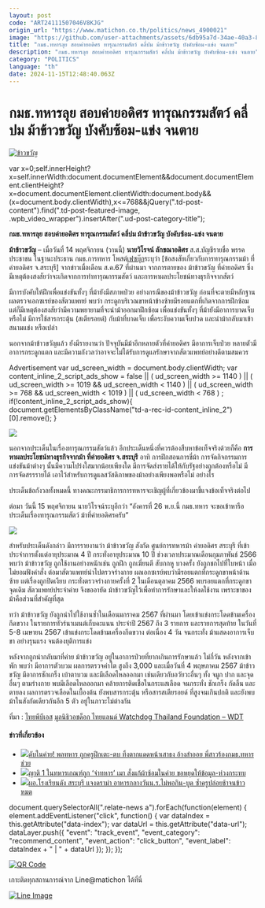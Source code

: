 ```yaml
---
layout: post
code: "ART24111507046V8KJG"
origin_url: "https://www.matichon.co.th/politics/news_4900021"
image: "https://github.com/user-attachments/assets/6db95a7d-34ae-40a3-84f9-51258c8e24ce"
title: "กมธ.ทหารลุย สอบค่ายอดิศร ทารุณกรรมสัตว์ คลี่ปม ม้าข้าวขวัญ บังคับซ้อม-แข่ง จนตาย"
description: "กมธ.ทหารลุย สอบค่ายอดิศร ทารุณกรรมสัตว์ คลี่ปม ม้าข้าวขวัญ บังคับซ้อม-แข่ง จนตาย"
category: "POLITICS"
language: "th"
date: 2024-11-15T12:48:40.063Z
---
```


# กมธ.ทหารลุย สอบค่ายอดิศร ทารุณกรรมสัตว์ คลี่ปม ม้าข้าวขวัญ บังคับซ้อม-แข่ง จนตาย

[![](https://www.matichon.co.th/wp-content/uploads/2024/11/ข้าวขวัญ.jpg "ข้าวขวัญ")](https://www.matichon.co.th/wp-content/uploads/2024/11/ข้าวขวัญ.jpg)

var x=0;self.innerHeight?x=self.innerWidth:document.documentElement&&document.documentElement.clientHeight?x=document.documentElement.clientWidth:document.body&&(x=document.body.clientWidth),x<=768&&jQuery(".td-post-content").find(".td-post-featured-image, .wpb\_video\_wrapper").insertAfter(".ud-post-category-title");

**กมธ.ทหารลุย สอบค่ายอดิศร ทารุณกรรมสัตว์ คลี่ปม ม้าข้าวขวัญ บังคับซ้อม-แข่ง จนตาย**

**ม้าข้าวขวัญ** – เมื่อวันที่ 14 พฤศจิกายน (วานนี้) **นายวิโรจน์ ลักขณาอดิศร** ส.ส.บัญชีรายชื่อ พรรคประชาชน ในฐานะประธาน กมธ.การทหาร โพสต์[เฟซบุ๊ก](https://www.facebook.com/wirojlak/posts/pfbid0sSsWMdTAGMx1GFWigBTcszy3Diwb3MnEY65p7ErzNVF5bBzxgwmwXdxeZT9h4c4Ul)ระบุว่า \[ข้อสงสัยเกี่ยวกับการทารุณกรรมม้า ที่ค่ายอดิศร จ.สระบุรี\] จากข่าวเมื่อเดือน ส.ค.67 ที่ผ่านมา จากการตายของ ม้าข้าวขวัญ ที่ค่ายอดิศร ซึ่งมีเหตุต้องสงสัยว่าจะเกิดจากการทำทารุณกรรมสัตว์ และการหาผลประโยชน์ทางธุรกิจจากสัตว์

มีการบังคับให้ฝึกเพื่อแข่งขันทั้งๆ ที่ม้ายังมีสภาพป่วย อย่างกรณีของม้าข้าวขวัญ ก่อนที่จะตายมีหลักฐานผลตรวจเอกซเรย์ของสัตวแพทย์ พบว่า กระดูกบริเวณขาหน้าข้างซ้ายมีรอยแตกที่เกิดจากการฝึกซ้อม แต่ก็มีเหตุต้องสงสัยว่ามีความพยายามที่จะนำม้าออกมาฝึกซ้อม เพื่อแข่งขันทั้งๆ ที่ม้ายังมีอาการบาดเจ็บ หรือไม่ มีการใช้สารกระตุ้น (สเตียรอยด์) กับม้าที่บาดเจ็บ เพื่อระงับความเจ็บปวด และนำม้ากลับมาเข้าสนามแข่ง หรือเปล่า

นอกจากม้าข้าวขวัญแล้ว ยังมีรายงานว่า ปัจจุบันมีม้าอีกหลายตัวที่ค่ายอดิศร มีอาการเจ็บป่วย หลายตัวมีอาการกระดูกแตก และมีความกังวลว่าอาจจะไม่ได้รับการดูแลรักษาจากสัตวแพทย์อย่างดีตามสมควร

Advertisement var ud\_screen\_width = document.body.clientWidth; var content\_inline\_2\_script\_ads\_show = false || ( ud\_screen\_width >= 1140 ) || ( ud\_screen\_width >= 1019 && ud\_screen\_width < 1140 ) || ( ud\_screen\_width >= 768 && ud\_screen\_width < 1019 ) || ( ud\_screen\_width < 768 ) ; if(!content\_inline\_2\_script\_ads\_show){ document.getElementsByClassName("td-a-rec-id-content\_inline\_2")\[0\].remove(); }

![](https://www.matichon.co.th/wp-content/uploads/2024/11/ม้าข้าวขวัญ.jpg)

นอกจากประเด็นในเรื่องทารุณกรรมสัตว์แล้ว อีกประเด็นหนึ่งที่ควรต้องสืบหาข้อเท็จจริงด้วยก็คือ **การหาผลประโยชน์ทางธุรกิจจากม้า ที่ค่ายอดิศร จ.สระบุรี** อาทิ การฝึกสอนการขี่ม้า การจัดกิจกรรมการแข่งขันม้าต่างๆ นั้นมีความโปร่งใสมากน้อยเพียงใด มีการจัดส่งรายได้ให้กับรัฐอย่างถูกต้องหรือไม่ มีการจัดสรรรายได้ เอาไว้สำหรับการดูแลสวัสดิภาพของม้าอย่างเพียงพอหรือไม่ อย่างไร

ประเด็นข้อกังวลทั้งหมดนี้ ทางคณะกรรมาธิการการทหารจะเชิญผู้ที่เกี่ยวข้องมาชี้แจงข้อเท็จจริงต่อไป

ต่อมา วันนี้ 15 พฤศจิกายน นายวิโรจน์ระบุอีกว่า “อังคารที่ 26 พ.ย.นี้ กมธ.ทหาร จะขอเข้าหารือประเด็นเรื่องทารุณกรรมสัตว์ ม้าที่ค่ายอดิศรครับ”

![](https://www.matichon.co.th/wp-content/uploads/2024/11/1731651830223.jpg)

สำหรับประเด็นดังกล่าว มีการรายงานว่า ม้าข้าวขวัญ สังกัด ศูนย์การทหารม้า ค่ายอดิศร สระบุรี ที่เข้าประจำการตั้งแต่อายุประมาณ 4 ปี กระทั่งอายุประมาณ 10 ปี ช่วงเวลาประมาณเดือนกุมภาพันธ์ 2566 พบว่า ม้าข้าวขวัญ ถูกใช้งานอย่างหนักเช่น ถูกฝึก ถูกเฆี่ยนตี สับกกหู บางครั้ง ยังถูกชกไปที่ใบหน้า เมื่อไม่ยอมฟังคำสั่ง ต่อมาสัตวแพทย์นำไปตรวจร่างกาย ผลเอกซเรย์พบว่ามีรอยแตกที่กระดูกขาหน้าด้านซ้าย แต่เรื่องถูกปิดเงียบ กระทั่งตรวจร่างกายครั้งที่ 2 ในเดือนตุลาคม 2566 พบรอยแตกที่กระดูกขาจุดเดิม สัตวแพทย์ประจำค่าย จึงขออายัด ม้าข้าวขวัญไว้เพื่อทำการรักษาและให้งดใช้งาน เพราะขาของม้าคือส่วนที่สำคัญที่สุด

ทว่า ม้าข้าวขวัญ ยังถูกนำไปใช้งานซ้ำในเดือนมกราคม 2567 ที่ผ่านมา โดยเข้าแข่งกระโดดข้ามเครื่องกีดขวาง ในรายการทัวร์นาเมนต์เก็บคะแนน ประจำปี 2567 ถึง 3 รายการ และรายการสุดท้าย ในวันที่ 5-8 เมษายน 2567 เข้าแข่งกระโดดข้ามเครื่องกีดขวาง ต่อเนื่อง 4 วัน จนกระทั่ง ม้าแสดงอาการเจ็บขา อย่างรุนแรง จนต้องยุติการแข่ง

หลังจากถูกนำกลับมาที่ค่าย ม้าข้าวขวัญ อยู่ในอาการป่วยที่ยากเกินการรักษาแล้ว ไม่กี่วัน หลังจากเข้าพัก พบว่า มีอาการตัวบวม ผลการตรวจค่าไต สูงถึง 3,000 และเมื่อวันที่ 4 พฤษภาคม 2567 ม้าข้าวขวัญ มีอาการชักเกร็ง เบ้าตาบวม และมีเลือดไหลออกมา เช่นเดียวกับอวัยวะอื่นๆ ทั้ง จมูก ปาก และจุดอื่นๆ ตามร่างกาย พบมีเลือดไหลออกมา คล้ายการติดเชื้อในกระแสเลือด จนกระทั่ง ชักเกร็ง กัดลิ้น และตายลง ผลการตรวจเลือดในเบื้องต้น ยังพบสารกระตุ้น หรือสารสเตียรอยด์ ที่สูงจนเกินปกติ และยังพบม้าในสังกัดเดียวกันอีก 5 ตัว อยู่ในภาวะไม่ต่างกัน

ที่มา : [ไทยพีบีเอส](https://www.facebook.com/TheEXITThaiPBS/posts/pfbid0kkjqJamEgPVvxRCYtUSjpTSxEMoBh7c9MozGpaRV1NvkuyoLatoJWgW5vZgy54LVl) [มูลนิธิวอชด็อก ไทยแลนด์ Watchdog Thailand Foundation – WDT](https://www.facebook.com/photo/?fbid=823999846553341&set=a.584529763833685)

#### ข่าวที่เกี่ยวข้อง

*   [![](https://www.matichon.co.th/wp-content/uploads/2024/10/พลทหารดับอีก.jpg)ดับในค่าย! พลทหาร ถูกครูฝึกเตะ-ตบ ทิ้งตากแดดหน้าเสาธง อ้างสำออย พี่สาวร้องกมธ.ทหารช่วย](https://www.matichon.co.th/politics/news_4825052)
*   [![](https://www.matichon.co.th/wp-content/uploads/2024/08/sp6fshhv52.jpg)ญาติ 1 ในทหารเกณฑ์ถูก ‘จ่าทหาร’ เมา สั่งแก้ผ้าซ้อมในค่าย ขอหยุดให้ข้อมูล-ห่วงกระทบ](https://www.matichon.co.th/region/news_4716623)
*   [![](https://www.matichon.co.th/wp-content/uploads/2024/07/loi21-wed.jpg)ผอ.โรงเรียนดัง สระบุรี แจงดราม่า อาหารกลางวันน.ร.ไม่พอกิน-บูด ซ้ำครูปล่อยช้าจนข้าวหมด](https://www.matichon.co.th/region/news_4669448) 

document.querySelectorAll(".relate-news a").forEach(function(element) { element.addEventListener("click", function() { var dataIndex = this.getAttribute("data-index"); var dataUrl = this.getAttribute("data-url"); dataLayer.push({ "event": "track\_event", "event\_category": "recommend\_content", "event\_action": "click\_button", "event\_label": dataIndex + " | " + dataUrl }); }); });

[![QR Code](https://www.matichon.co.th/wp-content/uploads/2023/07/wob1371z.jpg)](https://lin.ee/ht0nDxX)

เกาะติดทุกสถานการณ์จาก Line@matichon ได้ที่นี่

[![Line Image](https://www.matichon.co.th/wp-content/uploads/2023/07/th.png)](https://lin.ee/ht0nDxX)
